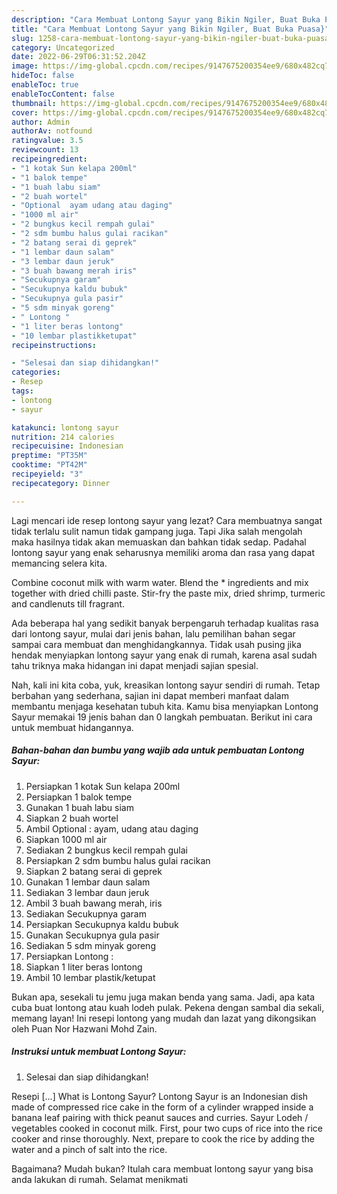 ```yaml
---
description: "Cara Membuat Lontong Sayur yang Bikin Ngiler, Buat Buka Puasa}"
title: "Cara Membuat Lontong Sayur yang Bikin Ngiler, Buat Buka Puasa}"
slug: 1258-cara-membuat-lontong-sayur-yang-bikin-ngiler-buat-buka-puasa
category: Uncategorized
date: 2022-06-29T06:31:52.204Z
image: https://img-global.cpcdn.com/recipes/9147675200354ee9/680x482cq70/lontong-sayur-foto-resep-utama.jpg
hideToc: false
enableToc: true
enableTocContent: false
thumbnail: https://img-global.cpcdn.com/recipes/9147675200354ee9/680x482cq70/lontong-sayur-foto-resep-utama.jpg
cover: https://img-global.cpcdn.com/recipes/9147675200354ee9/680x482cq70/lontong-sayur-foto-resep-utama.jpg
author: Admin
authorAv: notfound
ratingvalue: 3.5
reviewcount: 13
recipeingredient:
- "1 kotak Sun kelapa 200ml"
- "1 balok tempe"
- "1 buah labu siam"
- "2 buah wortel"
- "Optional  ayam udang atau daging"
- "1000 ml air"
- "2 bungkus kecil rempah gulai"
- "2 sdm bumbu halus gulai racikan"
- "2 batang serai di geprek"
- "1 lembar daun salam"
- "3 lembar daun jeruk"
- "3 buah bawang merah iris"
- "Secukupnya garam"
- "Secukupnya kaldu bubuk"
- "Secukupnya gula pasir"
- "5 sdm minyak goreng"
- " Lontong "
- "1 liter beras lontong"
- "10 lembar plastikketupat"
recipeinstructions:

- "Selesai dan siap dihidangkan!"
categories:
- Resep
tags:
- lontong
- sayur

katakunci: lontong sayur 
nutrition: 214 calories
recipecuisine: Indonesian
preptime: "PT35M"
cooktime: "PT42M"
recipeyield: "3"
recipecategory: Dinner

---
```



Lagi mencari ide resep lontong sayur yang lezat? Cara membuatnya sangat tidak terlalu sulit namun tidak gampang juga. Tapi Jika salah mengolah maka hasilnya tidak akan memuaskan dan bahkan tidak sedap. Padahal lontong sayur yang enak seharusnya memiliki aroma dan rasa yang dapat memancing selera kita.


Combine coconut milk with warm water. Blend the * ingredients and mix together with dried chilli paste. Stir-fry the paste mix, dried shrimp, turmeric and candlenuts till fragrant.

Ada beberapa hal yang sedikit banyak berpengaruh terhadap kualitas rasa dari lontong sayur, mulai dari jenis bahan, lalu pemilihan bahan segar sampai cara membuat dan menghidangkannya. Tidak usah pusing jika hendak menyiapkan lontong sayur yang enak di rumah, karena asal sudah tahu triknya maka hidangan ini dapat menjadi sajian spesial.


Nah, kali ini kita coba, yuk, kreasikan lontong sayur sendiri di rumah. Tetap berbahan yang sederhana, sajian ini dapat memberi manfaat dalam membantu menjaga kesehatan tubuh kita. Kamu bisa menyiapkan Lontong Sayur memakai 19 jenis bahan dan 0 langkah pembuatan. Berikut ini cara untuk membuat hidangannya.

<!--inarticleads1-->

##### Bahan-bahan dan bumbu yang wajib ada untuk pembuatan Lontong Sayur:

1. Persiapkan 1 kotak Sun kelapa 200ml
1. Persiapkan 1 balok tempe
1. Gunakan 1 buah labu siam
1. Siapkan 2 buah wortel
1. Ambil Optional : ayam, udang atau daging
1. Siapkan 1000 ml air
1. Sediakan 2 bungkus kecil rempah gulai
1. Persiapkan 2 sdm bumbu halus gulai racikan
1. Siapkan 2 batang serai di geprek
1. Gunakan 1 lembar daun salam
1. Sediakan 3 lembar daun jeruk
1. Ambil 3 buah bawang merah, iris
1. Sediakan Secukupnya garam
1. Persiapkan Secukupnya kaldu bubuk
1. Gunakan Secukupnya gula pasir
1. Sediakan 5 sdm minyak goreng
1. Persiapkan  Lontong :
1. Siapkan 1 liter beras lontong
1. Ambil 10 lembar plastik/ketupat


Bukan apa, sesekali tu jemu juga makan benda yang sama. Jadi, apa kata cuba buat lontong atau kuah lodeh pulak. Pekena dengan sambal dia sekali, memang layan! Ini resepi lontong yang mudah dan lazat yang dikongsikan oleh Puan Nor Hazwani Mohd Zain. 

<!--inarticleads2-->

##### Instruksi untuk membuat Lontong Sayur:


1. Selesai dan siap dihidangkan!

Resepi […] What is Lontong Sayur? Lontong Sayur is an Indonesian dish made of compressed rice cake in the form of a cylinder wrapped inside a banana leaf pairing with thick peanut sauces and curries. Sayur Lodeh / vegetables cooked in coconut milk. First, pour two cups of rice into the rice cooker and rinse thoroughly. Next, prepare to cook the rice by adding the water and a pinch of salt into the rice. 

Bagaimana? Mudah bukan? Itulah cara membuat lontong sayur yang bisa anda lakukan di rumah. Selamat menikmati
